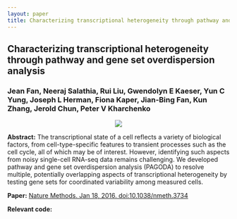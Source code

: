 ```yaml
---
layout: paper
title: Characterizing transcriptional heterogeneity through pathway and gene set overdispersion analysis
---
```


## Characterizing transcriptional heterogeneity through pathway and gene set overdispersion analysis

### **Jean Fan**, Neeraj Salathia, Rui Liu, Gwendolyn E Kaeser, Yun C Yung, Joseph L Herman, Fiona Kaper, Jian-Bing Fan, Kun Zhang, Jerold Chun, Peter V Kharchenko

<div align="center"><img class="img-responsive" src="{{ "/images/papers/nmeth3734.png" | prepend: site.baseurl }}"></div>

**Abstract:** The transcriptional state of a cell reflects a variety of biological factors, from cell-type-specific features to transient processes such as the cell cycle, all of which may be of interest. However, identifying such aspects from noisy single-cell RNA-seq data remains challenging. We developed pathway and gene set overdispersion analysis (PAGODA) to resolve multiple, potentially overlapping aspects of transcriptional heterogeneity by testing gene sets for coordinated variability among measured cells.

**Paper:** [Nature Methods. Jan 18, 2016. doi:10.1038/nmeth.3734](https://www.nature.com/articles/nmeth.3734)

**Relevant code:** <a href="https://github.com/hms-dbmi/scde"> <i class="fa fa-lg fa-github"></i> </a>
